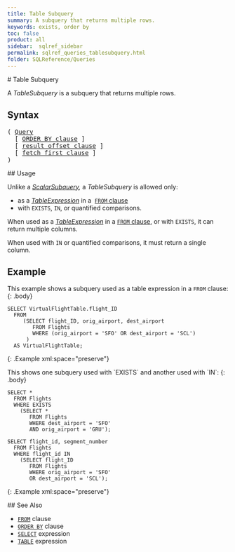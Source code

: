 ```yaml
---
title: Table Subquery
summary: A subquery that returns multiple rows.
keywords: exists, order by
toc: false
product: all
sidebar:  sqlref_sidebar
permalink: sqlref_queries_tablesubquery.html
folder: SQLReference/Queries
---
```

<section>
<div class="TopicContent" data-swiftype-index="true" markdown="1">
# Table Subquery

A *TableSubquery* is a subquery that returns multiple rows.

## Syntax


<div class="fcnWrapperWide"><pre class="FcnSyntax">
( <a href="sqlref_queries_query.html">Query</a>
  [ <a href="sqlref_clauses_orderby.html">ORDER BY clause</a> ]
  [ <a href="sqlref_clauses_resultoffset.html">result offset clause</a> ]
  [ <a href="sqlref_clauses_resultoffset.html">fetch first clause</a> ]
)</pre>

</div>
## Usage

Unlike a *[ScalarSubquery](sqlref_queries_scalarsubquery.html),* a
*TableSubquery* is allowed only:

* as a *[TableExpression](sqlref_expressions_table.html)* in a &nbsp;[`FROM`
  clause](sqlref_clauses_from.html)
* with `EXISTS`, `IN`, or quantified comparisons.

When used as a *[TableExpression](sqlref_expressions_table.html)* in a
[`FROM` clause](sqlref_clauses_from.html), or with `EXISTS`, it can
return multiple columns.

When used with `IN` or quantified comparisons, it must return a single
column.

## Example

This example shows a subquery used as a table expression in a
`FROM` clause:
{: .body}

<div class="preWrapperWide" markdown="1">

    SELECT VirtualFlightTable.flight_ID
      FROM
         (SELECT flight_ID, orig_airport, dest_airport
            FROM Flights
            WHERE (orig_airport = 'SFO' OR dest_airport = 'SCL')
          )
      AS VirtualFlightTable;
{: .Example xml:space="preserve"}

</div>
This shows one subquery used with `EXISTS` and another used with `IN`:
{: .body}

<div class="preWrapperWide" markdown="1">

    SELECT *
      FROM Flights
      WHERE EXISTS
        (SELECT *
           FROM Flights
           WHERE dest_airport = 'SFO'
           AND orig_airport = 'GRU');

    SELECT flight_id, segment_number
      FROM Flights
      WHERE flight_id IN
        (SELECT flight_ID
           FROM Flights
           WHERE orig_airport = 'SFO'
           OR dest_airport = 'SCL');
{: .Example xml:space="preserve"}

</div>
## See Also

* [`FROM`](sqlref_clauses_from.html) clause
* [`ORDER BY`](sqlref_clauses_orderby.html) clause
* [`SELECT`](sqlref_expressions_select.html) expression
* [`TABLE`](sqlref_expressions_table.html) expression

</div>
</section>
